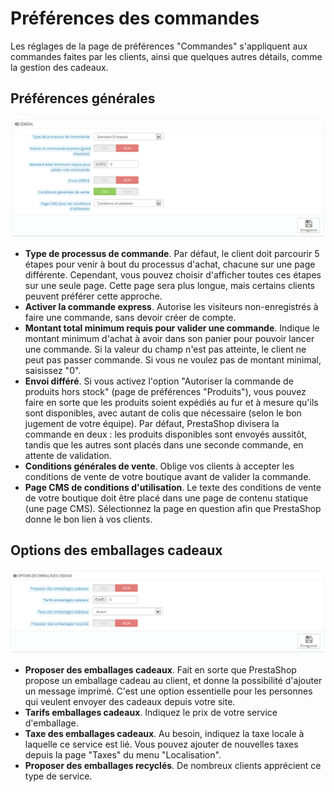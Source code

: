 # Préférences des commandes

Les réglages de la page de préférences "Commandes" s'appliquent aux commandes faites par les clients, ainsi que quelques autres détails, comme la gestion des cadeaux.

## Préférences générales <a href="#preferencesdescommandes-preferencesgenerales" id="preferencesdescommandes-preferencesgenerales"></a>

![](../../../.gitbook/assets/23789753.png)

* **Type de processus de commande**. Par défaut, le client doit parcourir 5 étapes pour venir à bout du processus d'achat, chacune sur une page différente. Cependant, vous pouvez choisir d'afficher toutes ces étapes sur une seule page. Cette page sera plus longue, mais certains clients peuvent préférer cette approche.
* **Activer la commande express**. Autorise les visiteurs non-enregistrés à faire une commande, sans devoir créer de compte.
* **Montant total minimum requis pour valider une commande**. Indique le montant minimum d'achat à avoir dans son panier pour pouvoir lancer une commande. Si la valeur du champ n'est pas atteinte, le client ne peut pas passer commande. Si vous ne voulez pas de montant minimal, saisissez "0".
* **Envoi différé**. Si vous activez l'option "Autoriser la commande de produits hors stock" (page de préférences "Produits"), vous pouvez faire en sorte que les produits soient expédiés au fur et à mesure qu'ils sont disponibles, avec autant de colis que nécessaire (selon le bon jugement de votre équipe). Par défaut, PrestaShop divisera la commande en deux : les produits disponibles sont envoyés aussitôt, tandis que les autres sont placés dans une seconde commande, en attente de validation.
* **Conditions générales de vente**. Oblige vos clients à accepter les conditions de vente de votre boutique avant de valider la commande.
* **Page CMS de conditions d'utilisation**. Le texte des conditions de vente de votre boutique doit être placé dans une page de contenu statique (une page CMS). Sélectionnez la page en question afin que PrestaShop donne le bon lien à vos clients.

## Options des emballages cadeaux <a href="#preferencesdescommandes-optionsdesemballagescadeaux" id="preferencesdescommandes-optionsdesemballagescadeaux"></a>

![](../../../.gitbook/assets/23789754.png)

* **Proposer des emballages cadeaux**. Fait en sorte que PrestaShop propose un emballage cadeau au client, et donne la possibilité d'ajouter un message imprimé. C'est une option essentielle pour les personnes qui veulent envoyer des cadeaux depuis votre site.
* **Tarifs emballages cadeaux**. Indiquez le prix de votre service d'emballage.
* **Taxe des emballages cadeaux**. Au besoin, indiquez la taxe locale à laquelle ce service est lié. Vous pouvez ajouter de nouvelles taxes depuis la page "Taxes" du menu "Localisation".
* **Proposer des emballages recyclés**. De nombreux clients apprécient ce type de service.
